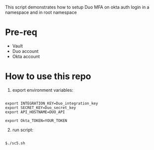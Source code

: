 
This script demonstrates how to setup Duo MFA on okta auth login in a namespace and in root namespace

# Pre-req
- Vault
- Duo account
- Okta account

# How to use this repo

1. export environment variables:

```

export INTEGRATION_KEY=Duo_integration_key
export SECRET_KEY=Duo_secret_key
export API_HOSTNAME=DUO_API

export Okta_TOKEN=YOUR_TOKEN

```

2. run script:

```

$./sc5.sh

```
